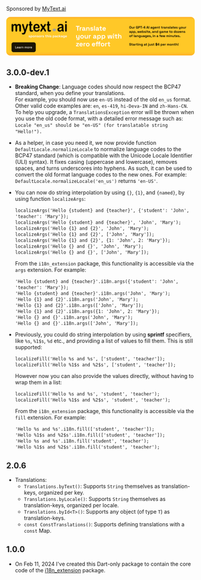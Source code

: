 Sponsored by [MyText.ai](https://mytext.ai)

[![](./example/SponsoredByMyTextAi.png)](https://mytext.ai)

## 3.0.0-dev.1

* **Breaking Change**: Language codes should now respect the BCP47 standard, when you
  define your translations.  
  For example, you should now use `en-US` instead of the old `en_us` format.
  Other valid code examples are: `en`, `es-419`, `hi-Deva-IN` and `zh-Hans-CN`.
  To help you upgrade, a `TranslationsException` error will be thrown when you use the
  old code format, with a detailed error message such as:
  `Locale "en_us" should be "en-US" (for translatable string "Hello!").`


* As a helper, in case you need it, we now provide function
  `DefaultLocale.normalizeLocale` to normalize language codes to the BCP47 standard
  (which is compatible with the Unicode Locale Identifier (ULI) syntax).
  It fixes casing (uppercase and lowercase), removes spaces, and turns underscores into
  hyphens. As such, it can be used to convert the old format language codes to the new
  ones. For example: `DefaultLocale.normalizeLocale('en_us')` returns `'en-US'`.


* You can now do string interpolation by using `{}`, `{1}`, and `{named}`, by
  using function `localizeArgs`:

  ```     
  localizeArgs('Hello {student} and {teacher}', {'student': 'John', 'teacher': 'Mary'});
  localizeArgs('Hello {student} and {teacher}', 'John', 'Mary');
  localizeArgs('Hello {1} and {2}', 'John', 'Mary');
  localizeArgs('Hello {1} and {2}', ['John', 'Mary']);
  localizeArgs('Hello {1} and {2}', {1: 'John', 2: 'Mary'});
  localizeArgs('Hello {} and {}', 'John', 'Mary');
  localizeArgs('Hello {} and {}', ['John', 'Mary']);
  ```

  From the `i18n_extension` package, this functionality is accessible via the `args`
  extension. For example:

  ```     
  'Hello {student} and {teacher}'.i18n.args({'student': 'John', 'teacher': 'Mary'});
  'Hello {student} and {teacher}'.i18n.args('John', 'Mary');
  'Hello {1} and {2}'.i18n.args('John', 'Mary');
  'Hello {1} and {2}'.i18n.args(['John', 'Mary']);
  'Hello {1} and {2}'.i18n.args({1: 'John', 2: 'Mary'});
  'Hello {} and {}'.i18n.args('John', 'Mary');
  'Hello {} and {}'.i18n.args(['John', 'Mary']);
  ```
         

* Previously, you could do string interpolation by using **sprintf** specifiers,
  like `%s`, `%1$s`, `%d` etc., and providing a list of values to fill them.
  This is still supported:

  ```     
  localizeFill('Hello %s and %s', ['student', 'teacher']);
  localizeFill('Hello %1$s and %2$s', ['student', 'teacher']);  
  ```

  However now you can also provide the values directly, without having to wrap them
  in a list:

  ```
  localizeFill('Hello %s and %s', 'student', 'teacher');
  localizeFill('Hello %1$s and %2$s', 'student', 'teacher');
  ```

  From the `i18n_extension` package, this functionality is accessible via the `fill`
  extension. For example:

  ```     
  'Hello %s and %s'.i18n.fill(['student', 'teacher']);
  'Hello %1$s and %2$s'.i18n.fill(['student', 'teacher']);  
  'Hello %s and %s'.i18n.fill('student', 'teacher');
  'Hello %1$s and %2$s'.i18n.fill('student', 'teacher');
  ```

## 2.0.6

* Translations:
    - `Translations.byText()`: Supports `String` themselves as translation-keys, organized
      per key.
    - `Translations.byLocale()`: Supports `String` themselves as translation-keys,
      organized per locale.
    - `Translations.byId<T>()`: Supports any object (of type `T`) as translation-keys.
    - `const ConstTranslations()`: Supports defining translations with a `const` Map.

## 1.0.0

* On Feb 11, 2024 I've created this Dart-only package to contain the core code of
  the [i18n_extension](https://pub.dev/packages/i18n_extension) package.
